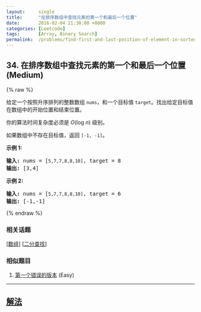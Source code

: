 ```yaml
---
layout:     single
title:      "在排序数组中查找元素的第一个和最后一个位置"
date:       2016-02-04 21:30:00 +0800
categories: [Leetcode]
tags:       [Array, Binary Search]
permalink:  /problems/find-first-and-last-position-of-element-in-sorted-array/
---
```


## 34. 在排序数组中查找元素的第一个和最后一个位置 (Medium)

{% raw %}

<p>给定一个按照升序排列的整数数组 <code>nums</code>，和一个目标值 <code>target</code>。找出给定目标值在数组中的开始位置和结束位置。</p>

<p>你的算法时间复杂度必须是&nbsp;<em>O</em>(log <em>n</em>) 级别。</p>

<p>如果数组中不存在目标值，返回&nbsp;<code>[-1, -1]</code>。</p>

<p><strong>示例 1:</strong></p>

<pre><strong>输入:</strong> nums = [<code>5,7,7,8,8,10]</code>, target = 8
<strong>输出:</strong> [3,4]</pre>

<p><strong>示例&nbsp;2:</strong></p>

<pre><strong>输入:</strong> nums = [<code>5,7,7,8,8,10]</code>, target = 6
<strong>输出:</strong> [-1,-1]</pre>

{% endraw %}

### 相关话题
  [[数组](https://github.com/openset/leetcode/tree/master/tag/array/README.md)]
  [[二分查找](https://github.com/openset/leetcode/tree/master/tag/binary-search/README.md)]

### 相似题目
  1. [第一个错误的版本](/problems/first-bad-version) (Easy)

---

## [解法](https://github.com/openset/leetcode/tree/master/problems/find-first-and-last-position-of-element-in-sorted-array)
